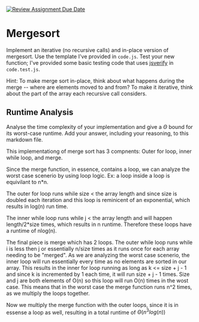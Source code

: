[![Review Assignment Due Date](https://classroom.github.com/assets/deadline-readme-button-24ddc0f5d75046c5622901739e7c5dd533143b0c8e959d652212380cedb1ea36.svg)](https://classroom.github.com/a/1uurLsu5)
# Mergesort

Implement an iterative (no recursive calls) and in-place version of mergesort.
Use the template I've provided in `code.js`. Test your new function; I've
provided some basic testing code that uses
[jsverify](https://jsverify.github.io/) in `code.test.js`.

Hint: To make merge sort in-place, think about what happens during the merge --
where are elements moved to and from? To make it iterative, think about the
part of the array each recursive call considers.

## Runtime Analysis

Analyse the time complexity of your implementation and give a $\Theta$ bound for
its worst-case runtime. Add your answer, including your reasoning, to this
markdown file.

This implementationg of merge sort has 3 compnents:
Outer for loop, inner while loop, and merge.

Since the merge function, in essence, contains a loop, we can analyze the worst case scenerio
by using loop logic. Ex: a loop inside a loop is equivilant to n*n.

The outer for loop runs while size < the array length and since size is doubled each iteration and this loop 
is reminicent of an exponential, which results in log(n) run time.

The inner while loop runs while j < the array length and will happen length/2*size times,
which results in n runtime. Therefore these loops have a runtime of nlog(n).

The final piece is merge which has 2 loops. The outer while loop runs while i is less then j or
essentially n/size times as it runs once for each array needing to be "merged". As we are analyzing the worst case
scenerio, the inner loop will run essentially every time as no elements are sorted in our array. This results
in the inner for loop running as long as k <= size + j - 1 and since k is incremented by 1 each time, it will run
size + j - 1 times. Size and j are both elements of O(n) so this loop will run O(n) times in the wost case. This
means that in the worst case the merge function runs n^2 times, as we multiply the loops together.

Now we multiply the merge function with the outer loops, since it is in essense a loop as well, resulting in a 
total runtime of $\Theta (n^3log(n))$



